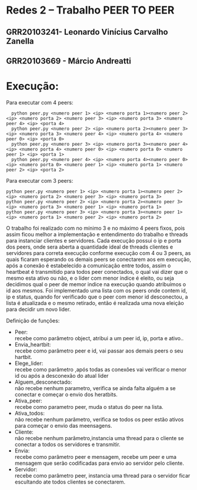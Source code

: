 # Redes 2 – Trabalho PEER TO PEER
 
 
## GRR20103241- Leonardo Vinícius Carvalho Zanella
## GRR20103669 - Márcio Andreatti
 
# Execução:
 
Para executar com 4 peers:
```
  python peer.py <numero peer 1> <ip> <numero porta 1><numero peer 2> <ip> <numero porta 2> <numero peer 3> <ip> <numero porta 3> <numero peer 4> <ip> <porta 4>
  python peer.py <numero peer 2> <ip> <numero porta 2><numero peer 3> <ip> <numero porta 3> <numero peer 4> <ip> <numero porta 4> <numero peer 0> <ip> <porta 0>
  python peer.py <numero peer 3> <ip> <numero porta 3><numero peer 4> <ip> <numero porta 4> <numero peer 0> <ip> <numero porta 0> <numero peer 1> <ip> <porta 1>
  python peer.py <numero peer 4> <ip> <numero porta 4><numero peer 0> <ip> <numero porta 0> <numero peer 1> <ip> <numero porta 1> <numero peer 2> <ip> <porta 2>
 ```
Para executar com 3 peers:
 ```
python peer.py <numero peer 1> <ip> <numero porta 1><numero peer 2> <ip> <numero porta 2> <numero peer 3> <ip> <numero porta 3> 
python peer.py <numero peer 2> <ip> <numero porta 2><numero peer 3> <ip> <numero porta 3> <numero peer 1> <ip> <numero porta 1> 
python peer.py <numero peer 3> <ip> <numero porta 3><numero peer 1> <ip> <numero porta 1> <numero peer 2> <ip> <numero porta 2> 
 ```
 
O trabalho foi realizado com no mínimo 3 e no máximo 4 peers fixos, pois assim ficou melhor a implementação e entendimento do trabalho e threads para instanciar clientes e servidores.
	Cada execução possui o ip e porta dos peers, onde sera aberta a quantidade ideal de threads clientes e  servidores para correta execução conforme execução com 4 ou 3 peers, as quais ficaram esperando os demais peers se conectarem aos em execução, após a conexão é estabelecido a comunicação entre todos, assim o heartbeat é transmitido para todos peer conectados, o qual vai dizer que o mesmo esta ativo ou não, e  o líder com menor índice é eleito, ou seja decidimos qual o peer de memor indice na execução quando atribuímos o id aos mesmos. 
	Foi implementado uma lista com os peers onde contem id, ip e status, quando for verificado que o peer com menor id desconectou, a lista é atualizada e o mesmo retirado, então é realizada uma nova eleição para decidir um novo lider.
 
Definição de funções:
 
- Peer: <br>
recebe como parâmetro object, atribui a um peer id, ip, porta e ativo..
- Envia_heartbit: <br>
recebe como parâmetro peer e id, vai passar aos demais peers o seu hartbit.
- Elege_lider: <br>
recebe como parâmetro  ,após todas as conexões vai verificar o menor id ou após a desconexão do atual lider
- Alguem_desconectado: <br>
não recebe nenhum parametro, verifica se ainda falta alguém a se conectar e começar o envio dos heratbits.
- Ativa_peer: <br>
recebe como parametro peer, muda o status do peer na lista.
- Ativa_todos: <br>
não recebe nenhum parâmetro, verifica se todos os peer estão ativos para começar o envio das meensagens.
- Cliente: <br>
não recebe nenhum parâmetro,instancia uma thread para o cliente se conectar a todos os servidores e transmitir.
- Envia: <br>
recebe como parâmetro peer e mensagem, recebe um peer e uma mensagem que serão codificadas para envio ao servidor pelo cliente.
- Servidor: <br>
recebe como parâmetro peer, instancia uma thread para o servidor ficar escultando ate todos clientes se conectarem.
 
	
 
 
 
